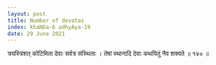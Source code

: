 ```yaml
---
layout: post
title: Number of devatas
index: khaNDa-6 adhyAya-19
date: 29 June 2021
---
```


त्रयस्त्रिंशत् कोटिमिता देवाः सर्वत्र संस्थिताः ।
तेषां स्थानादि देवाः कथयितुं नैव शक्यते ॥ १४० ॥
